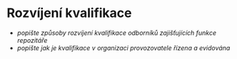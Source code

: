 
# Rozvíjení kvalifikace

 - *popište způsoby rozvíjení kvalifikace odborníků zajišťujících funkce repozitáře*
 - *popište jak je kvalifikace v organizaci provozovatele řízena a evidována*
